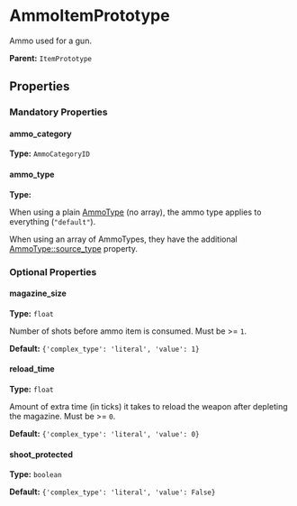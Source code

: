 # AmmoItemPrototype

Ammo used for a gun.

**Parent:** `ItemPrototype`

## Properties

### Mandatory Properties

#### ammo_category

**Type:** `AmmoCategoryID`



#### ammo_type

**Type:** 

When using a plain [AmmoType](prototype:AmmoType) (no array), the ammo type applies to everything (`"default"`).

When using an array of AmmoTypes, they have the additional [AmmoType::source_type](prototype:AmmoType::source_type) property.

### Optional Properties

#### magazine_size

**Type:** `float`

Number of shots before ammo item is consumed. Must be >= `1`.

**Default:** `{'complex_type': 'literal', 'value': 1}`

#### reload_time

**Type:** `float`

Amount of extra time (in ticks) it takes to reload the weapon after depleting the magazine. Must be >= `0`.

**Default:** `{'complex_type': 'literal', 'value': 0}`

#### shoot_protected

**Type:** `boolean`



**Default:** `{'complex_type': 'literal', 'value': False}`

